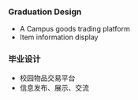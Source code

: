 ### Graduation Design
- A Campus goods trading platform
- Item information display

### 毕业设计
- 校园物品交易平台
- 信息发布、展示、交流